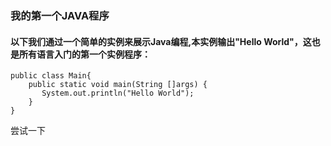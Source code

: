 ### 我的第一个JAVA程序

####  以下我们通过一个简单的实例来展示Java编程,本实例输出"Hello World"，这也是所有语言入门的第一个实例程序：

```
public class Main{
    public static void main(String []args) {
       System.out.println("Hello World");
    }
} 
```

尝试一下